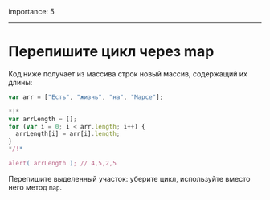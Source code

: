 importance: 5

---

# Перепишите цикл через map

Код ниже получает из массива строк новый массив, содержащий их длины:

```js run
var arr = ["Есть", "жизнь", "на", "Марсе"];

*!*
var arrLength = [];
for (var i = 0; i < arr.length; i++) {
  arrLength[i] = arr[i].length;
}
*/!*

alert( arrLength ); // 4,5,2,5
```

Перепишите выделенный участок: уберите цикл, используйте вместо него метод `map`.